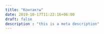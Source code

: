 ```yaml
---
title: "Контакты"
date: 2019-10-17T11:22:16+06:00
draft: false
description : "this is a meta description"
---
```


